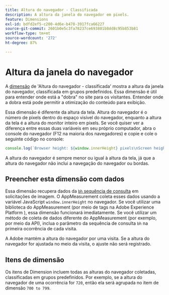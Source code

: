 ```yaml
---
title: Altura do navegador - Classificada
description: A altura da janela do navegador em pixels.
feature: Dimensions
exl-id: bdfd2ef5-c200-4d6e-b478-3917fca66227
source-git-commit: 2601b0e5c3fa78237ce693801b8dd8c95b853b81
workflow-type: tm+mt
source-wordcount: '272'
ht-degree: 87%

---
```


# Altura da janela do navegador

A [dimensão](overview.md) de &#39;Altura do navegador - classificada&#39; mostra a altura da janela do navegador, classificada em grupos predefinidos. Essa dimensão é útil para entender onde está a &quot;dobra&quot; no site para os visitantes. Entender onde a dobra está pode permitir a otimização do conteúdo para exibição.

Essa dimensão é diferente da altura da tela. Altura do navegador é o número de pixels dentro do espaço visível do navegador, enquanto a altura da tela é a altura do monitor inteiro em pixels. Se você quiser ver a diferença entre essas duas variáveis em seu próprio computador, abra o console do navegador (F12 na maioria dos navegadores) e copie e cole o seguinte código no console:

```javascript
console.log(`Browser height: ${window.innerHeight} pixels\nScreen height: ${screen.height} pixels`);
```

A altura do navegador é sempre menor ou igual à altura da tela, já que a altura do navegador não inclui a navegação do navegador ou bordas.

## Preencher esta dimensão com dados

Essa dimensão recupera dados da [`bh` sequência de consulta](/help/implement/validate/query-parameters.md) em solicitações de imagem. O AppMeasurement coleta esses dados usando a variável JavaScript `window.innerHeight` no navegador. Se você utilizar uma biblioteca do AppMeasurement (por meio de tags na Adobe Experience Platform ), essa dimensão funcionará imediatamente. Se você utilizar um método de coleta de dados diferente do AppMeasurement (por exemplo, por meio da API), inclua o parâmetro da sequência de consulta `bh` na primeira ocorrência de cada visita.

A Adobe mantém a altura do navegador por uma visita. Se a altura do navegador for ajustada no meio da visita, o ajuste não será registrado.

## Itens de dimensão

Os itens de Dimension incluem todas as alturas do navegador coletadas, classificadas em grupos predefinidos. Por exemplo, se a altura do navegador de uma ocorrência for `720`, então ela será agrupada no item de dimensão `700 to 799`.
